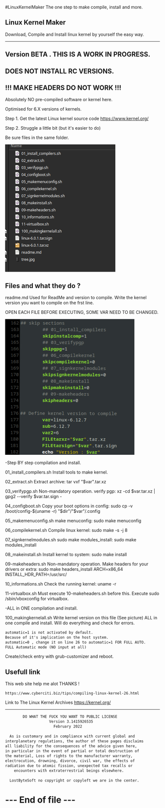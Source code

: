 #LinuxKernelMaker
The one step to make compile, install and more.

Linux Kernel Maker
--------------------------------------------------------------------

Download, Compile and Install linux kernel by yourself the easy way.

--------------------------------------------------------------------

Version BETA . THIS IS A WORK IN PROGRESS.
-----------

DOES NOT INSTALL RC VERSIONS.
-----------

!!! MAKE HEADERS DO NOT WORK !!!
-----------

Absolutely NO pre-compiled software or kernel here.

Optimised for 6.X versions of kernels.

Step 1. Get the latest Linux kernel source code
https://www.kernel.org/

Step 2. Struggle a little bit (but it's easier to do)

Be sure files in the same folder.

![Screenshot](tree_1.jpg)


Files and what they do ?
--------------------------------------------------------------------

readme.md
Used for ReadMe and version to compile.
Write the kernel version you want to compile on the frst line.


OPEN EACH FILE BEFORE EXECUTING, SOME VAR NEED TO BE CHANGED.

![Screenshot](var_1.jpg)

-Step BY step compilation and install.

01_install_compilers.sh
Install tools to make kernel.

02_extract.sh
Extract archive: tar vxf "$var".tar.xz

03_verifypgp.sh
Non-mandatory operation.
verify pgp: xz -cd $var.tar.xz | gpg2 --verify $var.tar.sign -

04_configboot.sh
Copy your boot options in config: sudo cp -v /boot/config-$(uname -r) "$dir"/"$var"/.config

05_makemenuconfig.sh
make menuconfig: sudo make menuconfig

06_compilekernel.sh
Compile linux kernel: sudo make -s -j 8

07_signkernelmodules.sh
sudo make modules_install: sudo make modules_install

08_makeinstall.sh
Install kernel to system: sudo make install

09-makeheaders.sh
Non-mandatory operation.
Make headers for your drivers or extra: sudo make headers_install ARCH=x86_64 INSTALL_HDR_PATH=/usr/src/

10_informations.sh
Check the running kernel: uname -r

11-virtualbox.sh
Must execute 10-makeheaders.sh before this.
Execute sudo /sbin/vboxconfig for virtualbox.

-ALL in ONE compilation and install.

100_makingkernelall.sh
Write kernel version on this file (See picture)
ALL in one compile and install.
Will do everything and check for errors.

	automatic=1 is not activated by default.
	Because of it's implication on the host system.
	automatic=0 , change it on line 26 to automatic=1 FOR FULL AUTO.
	FULL Automatic mode (NO input at all)


Create/check entry with grub-customizer and reboot.


Usefull link
-------------------------------------------------------------------

This web site help me alot THANKS !

	https://www.cyberciti.biz/tips/compiling-linux-kernel-26.html

Link to The Linux Kernel Archives
	https://kernel.org/

--------------------------------------------------------------------

            DO WHAT THE FUCK YOU WANT TO PUBLIC LICENSE
                        Version 3.1415926535
                          February 2022

	  As is customary and in compliance with current global and
	interplanetary regulations, the author of these pages disclaims
	all liability for the consequences of the advice given here,
	in particular in the event of partial or total destruction of
	the material, Loss of rights to the manufacturer warranty,
	electrocution, drowning, divorce, civil war, the effects of
	radiation due to atomic fission, unexpected tax recalls or
	    encounters with extraterrestrial beings elsewhere.

      LostByteSoft no copyright or copyleft we are in the center.

# --- End of file ---
